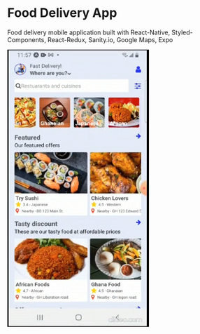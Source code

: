 # Food Delivery App
Food delivery mobile application built with React-Native, Styled-Components, React-Redux, Sanity.io, Google Maps, Expo

![App](fast_food_delievery.png)

